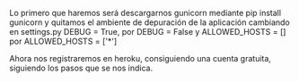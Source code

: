 Lo primero que haremos será descargarnos gunicorn mediante pip install gunicorn y quitamos el ambiente de depuración de la aplicación
cambiando en settings.py DEBUG = True, por DEBUG = False y ALLOWED_HOSTS = [] por ALLOWED_HOSTS = ['*'] 


Ahora nos registraremos en heroku, consiguiendo una cuenta gratuita, siguiendo los pasos que se nos indica.